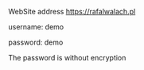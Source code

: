 WebSite address https://rafalwalach.pl

username: demo

password: demo

The password is without encryption

